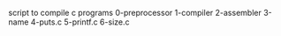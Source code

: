 script to compile c programs
0-preprocessor
1-compiler
2-assembler
3-name
4-puts.c
5-printf.c
6-size.c

